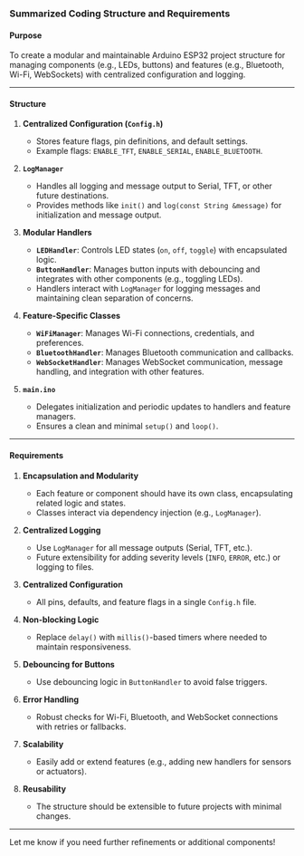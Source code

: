 ### Summarized Coding Structure and Requirements

#### **Purpose**
To create a modular and maintainable Arduino ESP32 project structure for managing components (e.g., LEDs, buttons) and features (e.g., Bluetooth, Wi-Fi, WebSockets) with centralized configuration and logging.

---

#### **Structure**
1. **Centralized Configuration (`Config.h`)**
   - Stores feature flags, pin definitions, and default settings.
   - Example flags: `ENABLE_TFT`, `ENABLE_SERIAL`, `ENABLE_BLUETOOTH`.

2. **`LogManager`**
   - Handles all logging and message output to Serial, TFT, or other future destinations.
   - Provides methods like `init()` and `log(const String &message)` for initialization and message output.

3. **Modular Handlers**
   - **`LEDHandler`**: Controls LED states (`on`, `off`, `toggle`) with encapsulated logic.
   - **`ButtonHandler`**: Manages button inputs with debouncing and integrates with other components (e.g., toggling LEDs).
   - Handlers interact with `LogManager` for logging messages and maintaining clean separation of concerns.

4. **Feature-Specific Classes**
   - **`WiFiManager`**: Manages Wi-Fi connections, credentials, and preferences.
   - **`BluetoothHandler`**: Manages Bluetooth communication and callbacks.
   - **`WebSocketHandler`**: Manages WebSocket communication, message handling, and integration with other features.

5. **`main.ino`**
   - Delegates initialization and periodic updates to handlers and feature managers.
   - Ensures a clean and minimal `setup()` and `loop()`.

---

#### **Requirements**
1. **Encapsulation and Modularity**
   - Each feature or component should have its own class, encapsulating related logic and states.
   - Classes interact via dependency injection (e.g., `LogManager`).

2. **Centralized Logging**
   - Use `LogManager` for all message outputs (Serial, TFT, etc.).
   - Future extensibility for adding severity levels (`INFO`, `ERROR`, etc.) or logging to files.

3. **Centralized Configuration**
   - All pins, defaults, and feature flags in a single `Config.h` file.

4. **Non-blocking Logic**
   - Replace `delay()` with `millis()`-based timers where needed to maintain responsiveness.

5. **Debouncing for Buttons**
   - Use debouncing logic in `ButtonHandler` to avoid false triggers.

6. **Error Handling**
   - Robust checks for Wi-Fi, Bluetooth, and WebSocket connections with retries or fallbacks.

7. **Scalability**
   - Easily add or extend features (e.g., adding new handlers for sensors or actuators).

8. **Reusability**
   - The structure should be extensible to future projects with minimal changes.

---

Let me know if you need further refinements or additional components!